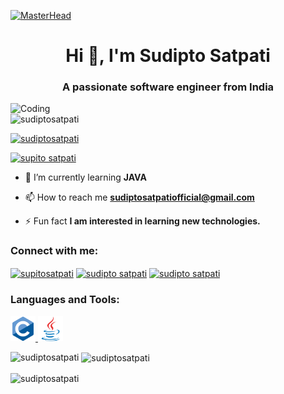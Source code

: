 [![MasterHead](https://files.readme.io/d14112d-Cloudsmith-Integrations-Banner-GitHub.png)](https://sudiptosatpati.io)
<h1 align="center">Hi 👋, I'm Sudipto Satpati</h1>
<h3 align="center">A passionate software engineer from India</h3>
<img align="left" alt="Coding" width="400" src="https://camo.githubusercontent.com/cae12fddd9d6982901d82580bdf321d81fb299141098ca1c2d4891870827bf17/68747470733a2f2f6d69726f2e6d656469756d2e636f6d2f6d61782f313336302f302a37513379765349765f7430696f4a2d5a2e676966">
<p align="left"> <img src="https://komarev.com/ghpvc/?username=sudiptosatpati&label=Profile%20views&color=0e75b6&style=flat" alt="sudiptosatpati" /> </p>

<p align="left"> <a href="https://github.com/ryo-ma/github-profile-trophy"><img src="https://github-profile-trophy.vercel.app/?username=sudiptosatpati" alt="sudiptosatpati" /></a> </p>

<p align="left"> <a href="https://twitter.com/supito satpati" target="blank"><img src="https://img.shields.io/twitter/follow/supito satpati?logo=twitter&style=for-the-badge" alt="supito satpati" /></a> </p>

- 🌱 I’m currently learning **JAVA**

- 📫 How to reach me **sudiptosatpatiofficial@gmail.com**

- ⚡ Fun fact **I am interested in learning new technologies.**

<h3 align="left">Connect with me:</h3>
<p align="left">
<a href="https://twitter.com/supitosatpati" target="blank"><img align="center" src="https://raw.githubusercontent.com/rahuldkjain/github-profile-readme-generator/master/src/images/icons/Social/twitter.svg" alt="supitosatpati" height="30" width="40" /></a>
<a href="https://fb.com/sudipto satpati" target="blank"><img align="center" src="https://raw.githubusercontent.com/rahuldkjain/github-profile-readme-generator/master/src/images/icons/Social/facebook.svg" alt="sudipto satpati" height="30" width="40" /></a>
<a href="https://www.leetcode.com/satpati" target="blank"><img align="center" src="https://raw.githubusercontent.com/rahuldkjain/github-profile-readme-generator/master/src/images/icons/Social/leet-code.svg" alt="sudipto satpati" height="30" width="40" /></a>
</p>

<h3 align="left">Languages and Tools:</h3>
<p align="left"> <a href="https://www.cprogramming.com/" target="_blank" rel="noreferrer"> <img src="https://raw.githubusercontent.com/devicons/devicon/master/icons/c/c-original.svg" alt="c" width="40" height="40"/> </a> <a href="https://www.java.com" target="_blank" rel="noreferrer"> <img src="https://raw.githubusercontent.com/devicons/devicon/master/icons/java/java-original.svg" alt="java" width="40" height="40"/> </a> </p>

<p><img align="left" src="https://github-readme-stats.vercel.app/api/top-langs?username=sudiptosatpati&show_icons=true&locale=en&layout=compact" alt="sudiptosatpati" /></p>

<p>&nbsp;<img align="center" src="https://github-readme-stats.vercel.app/api?username=sudiptosatpati&show_icons=true&locale=en" alt="sudiptosatpati" /></p>

<p><img align="center" src="https://github-readme-streak-stats.herokuapp.com/?user=sudiptosatpati&" alt="sudiptosatpati" /></p>

